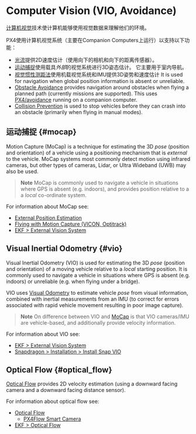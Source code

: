 # Computer Vision (VIO, Avoidance)

[计算机视觉](https://en.wikipedia.org/wiki/Computer_vision)技术使计算机能够使用视觉数据来理解他们的环境。

PX4使用计算机视觉系统（主要在Companion Computers上运行）以支持以下功能：

- [光流](#optical_flow)提供2D速度估计（使用向下的相机和向下的距离传感器）。
- [运动捕捉](#mocap)使用载具*外部*的视觉系统进行3D姿态估计。 它主要用于室内导航。
- [视觉惯性测距法](#vio)使用机载视觉系统和IMU提供3D姿势和速度估计 It is used for navigation when global position information is absent or unreliable.
- [Obstacle Avoidance](https://docs.px4.io/en/computer_vision/obstacle_avoidance.html) provides navigation around obstacles when flying a planned path (currently missions are supported). This uses [PX4/avoidance](https://github.com/PX4/avoidance) running on a companion computer.
- [Collision Prevention](https://docs.px4.io/en/computer_vision/collision_prevention.html) is used to stop vehicles before they can crash into an obstacle (primarily when flying in manual modes).

## 运动捕捉 {#mocap}

Motion Capture (MoCap) is a technique for estimating the 3D *pose* (position and orientation) of a vehicle using a positioning mechanism that is *external* to the vehicle. MoCap systems most commonly detect motion using infrared cameras, but other types of cameras, Lidar, or Ultra Wideband (UWB) may also be used.

> **Note** MoCap is commonly used to navigate a vehicle in situations where GPS is absent (e.g. indoors), and provides position relative to a a *local* co-ordinate system.

For information about MoCap see:

- [External Position Estimation](../ros/external_position_estimation.md)
- [Flying with Motion Capture (VICON, Optitrack)](../tutorials/motion-capture-vicon-optitrack.md)
- [EKF > External Vision System](../tutorials/tuning_the_ecl_ekf.md#external-vision-system)

## Visual Inertial Odometry {#vio}

Visual Inertial Odometry (VIO) is used for estimating the 3D *pose* (position and orientation) of a moving vehicle relative to a *local* starting position. It is commonly used to navigate a vehicle in situations where GPS is absent (e.g. indoors) or unreliable (e.g. when flying under a bridge).

VIO uses [Visual Odometry](https://en.wikipedia.org/wiki/Visual_odometry) to estimate vehicle *pose* from visual information, combined with inertial measurements from an IMU (to correct for errors associated with rapid vehicle movement resulting in poor image capture).

> **Note** On difference between VIO and [MoCap](#mocap) is that VIO cameras/IMU are vehicle-based, and additionally provide velocity information.

For information about VIO see:

- [EKF > External Vision System](../tutorials/tuning_the_ecl_ekf.md#external-vision-system)
- [Snapdragon > Installation > Install Snap VIO](https://docs.px4.io/en/flight_controller/snapdragon_flight_software_installation.html#install-snap-vio)

## Optical Flow {#optical_flow}

[Optical Flow](https://docs.px4.io/en/sensor/optical_flow.html) provides 2D velocity estimation (using a downward facing camera and a downward facing distance sensor).

For information about optical flow see:

- [Optical Flow](https://docs.px4.io/en/sensor/optical_flow.html) 
  - [PX4Flow Smart Camera](https://docs.px4.io/en/sensor/px4flow.html)
- [EKF > Optical Flow](../tutorials/tuning_the_ecl_ekf.md#optical-flow)